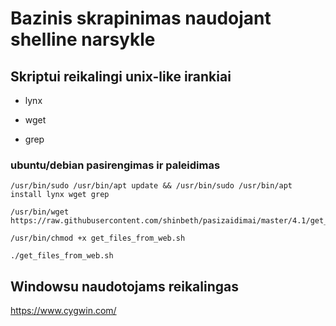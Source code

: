 # Bazinis skrapinimas naudojant shelline narsykle





## Skriptui reikalingi unix-like irankiai
- lynx

- wget

- grep

### ubuntu/debian pasirengimas ir paleidimas
    /usr/bin/sudo /usr/bin/apt update && /usr/bin/sudo /usr/bin/apt install lynx wget grep
    
    /usr/bin/wget https://raw.githubusercontent.com/shinbeth/pasizaidimai/master/4.1/get_files_from_web.sh
    
    /usr/bin/chmod +x get_files_from_web.sh
    
    ./get_files_from_web.sh



## Windowsu naudotojams reikalingas
https://www.cygwin.com/
